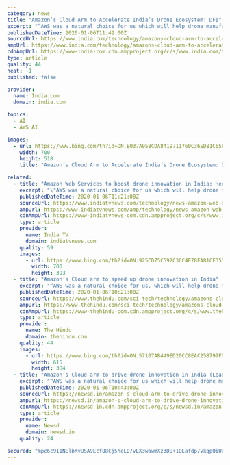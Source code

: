 ```yaml
---
category: news
title: "Amazon’s Cloud Arm to Accelerate India’s Drone Ecosystem: DFI"
excerpt: "“AWS was a natural choice for us which will help drone manufacturers and developers as its Artificial Intelligence (AI) and Machine Learning (ML) capabilities, open data sets and technical prowess are simply unmatched,” Rahat Kulshreshtha, President, DFI, told IANS. The industry body signed an MoU with AWS at the ‘Drone Festival of India ..."
publishedDateTime: 2020-01-06T11:42:00Z
sourceUrl: https://www.india.com/technology/amazons-cloud-arm-to-accelerate-indias-drone-ecosystem-dfi-3900923/
ampUrl: https://www.india.com/technology/amazons-cloud-arm-to-accelerate-indias-drone-ecosystem-dfi-3900923/amp/
cdnAmpUrl: https://www-india-com.cdn.ampproject.org/c/s/www.india.com/technology/amazons-cloud-arm-to-accelerate-indias-drone-ecosystem-dfi-3900923/amp/
type: article
quality: 44
heat: -1
published: false

provider:
  name: India.com
  domain: india.com

topics:
  - AI
  - AWS AI

images:
  - url: https://www.bing.com/th?id=ON.B037A958CDA8419711760C36ED81C656
    width: 700
    height: 518
    title: "Amazon’s Cloud Arm to Accelerate India’s Drone Ecosystem: DFI"

related:
  - title: "Amazon Web Services to boost drone innovation in India: Here's how"
    excerpt: "\"AWS was a natural choice for us which will help drone manufacturers and developers as its Artificial Intelligence (AI) and Machine Learning (ML) capabilities, open data sets and technical prowess are simply unmatched,\" Rahat Kulshreshtha, President, DFI, told IANS. The industry body signed an MoU with AWS at the 'Drone Festival of India 2020 ..."
    publishedDateTime: 2020-01-06T11:21:00Z
    sourceUrl: https://www.indiatvnews.com/technology/news-amazon-web-services-to-boost-drone-innovation-in-india-576809
    ampUrl: https://www.indiatvnews.com/amp/technology/news-amazon-web-services-to-boost-drone-innovation-in-india-576809
    cdnAmpUrl: https://www-indiatvnews-com.cdn.ampproject.org/c/s/www.indiatvnews.com/amp/technology/news-amazon-web-services-to-boost-drone-innovation-in-india-576809
    type: article
    provider:
      name: India TV
      domain: indiatvnews.com
    quality: 59
    images:
      - url: https://www.bing.com/th?id=ON.925CD75C592C3CC4E78FA81CF3555D6B
        width: 700
        height: 393
  - title: "Amazon’s Cloud arm to speed up drone innovation in India"
    excerpt: "“AWS was a natural choice for us, which will help drone manufacturers and developers as its Artificial Intelligence (AI) and Machine Learning (ML) capabilities, open data sets and technical prowess are simply unmatched,” Rahat Kulshreshtha, President, DFI, said. The industry body signed an MoU with AWS at the ‘Drone Festival of India 2020 ..."
    publishedDateTime: 2020-01-06T10:21:00Z
    sourceUrl: https://www.thehindu.com/sci-tech/technology/amazons-cloud-arm-to-speed-up-drone-innovation-in-india/article30493408.ece
    ampUrl: https://www.thehindu.com/sci-tech/technology/amazons-cloud-arm-to-speed-up-drone-innovation-in-india/article30493408.ece/amp/
    cdnAmpUrl: https://www-thehindu-com.cdn.ampproject.org/c/s/www.thehindu.com/sci-tech/technology/amazons-cloud-arm-to-speed-up-drone-innovation-in-india/article30493408.ece/amp/
    type: article
    provider:
      name: The Hindu
      domain: thehindu.com
    quality: 44
    images:
      - url: https://www.bing.com/th?id=ON.57107AB449ED20CC8EAC258797FD8C57
        width: 615
        height: 384
  - title: "Amazon’s Cloud arm to drive drone innovation in India (Lead)"
    excerpt: "“AWS was a natural choice for us which will help drone manufacturers and developers as its Artificial Intelligence (AI) and Machine Learning (ML) capabilities, open data sets and technical prowess are simply unmatched,” Rahat Kulshreshtha, President, DFI, told IANS. The industry body signed an MoU with AWS at the ‘Drone Festival of India ..."
    publishedDateTime: 2020-01-06T10:43:00Z
    sourceUrl: https://newsd.in/amazon-s-cloud-arm-to-drive-drone-innovation-in-india-lead/
    ampUrl: https://newsd.in/amazon-s-cloud-arm-to-drive-drone-innovation-in-india-lead/amp/
    cdnAmpUrl: https://newsd-in.cdn.ampproject.org/c/s/newsd.in/amazon-s-cloud-arm-to-drive-drone-innovation-in-india-lead/amp/
    type: article
    provider:
      name: Newsd
      domain: newsd.in
    quality: 24

secured: "mpc6c911NElbKvUSA9EcfQ8Cj5heLD/vLX3wawmXz3DU+1OEafdp/vkqpQiUar4EyZiixqqwAF7cxt8G9p4Mpubad08TgR4BPKWj55DNJAhKO3iSYVMcLepMgWJq1422mQ+BaUQdgYbKaVJCfZ7r8NvywOMS6E5pzQ1/o0ohwdt5mymzelp/zhsqZv91xXw1aJudnZfW8QGbthkCnDc5WQ6k8UbIGoSTEUl/UReAMFhaoRTbRTkm2sp+CD73DpMTBJr3IxZgP1dmhg9W4DKCBw==;f4qCzEl8Id0/MPl1d73U/A=="
---
```


